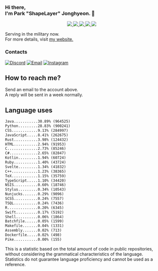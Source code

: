 ### Hi there, <br>I'm Park "ShapeLayer" Jonghyeon. 👋
<p align="center">
    <a href="#" aria-label="Github">
        <img src="https://img.shields.io/badge/since-2015-black?logo=github&logoColor=white">
    </a>
    <a href="https://jonghyeon.me" aria-label="notion">
        <img src="https://img.shields.io/badge/meet%20at%20notion!-white?logo=notion&logoColor=black">
    </a>
    <a href="https://blog.jonghyeon.me" aria-label="velog.io">
        <img src="https://img.shields.io/badge/blog-blog.jonghyeon.me-20C997?logo=velog&logoColor=white">
    </a>
    <a href="https://www.credly.com/users/jonghyeon/" aria-label="credly">
        <img src="https://img.shields.io/badge/credly-jonghyeon-FF6B00?logo=credly&logoColor=white">
    </a>
    <a href="https://solved.ac/profile/belline0124" aria-label="solved.ac">
        <img src="https://mazassumnida.wtf/api/mini/generate_badge?boj=belline0124">
    </a>
</p>

Serving in the military now.  
For more details, visit [my website.](https://jonghyeon.me)

### Contacts
 [![Discord](https://img.shields.io/badge/Discord-박종현%238176-7289DA?logo=discord&logoColor=white)](#)
 [![Email](https://img.shields.io/badge/Email-jonghyeon@jnu.ac.kr-EA4335?logo=gmail&logoColor=white)](mailto:214823@jnu.ac.kr)
 [![Instagram](https://img.shields.io/badge/Instagram-@__jong.hyeon__-DB2973?logo=instagram&logoColor=white)](https://www.instagram.com/__jong.hyeon__)

## How to reach me?
Send an email to the account above.  
A reply will be sent in a week normally.

## Language uses
```txt
Java...........30.89% (964525)
Python.........28.83% (900241)
CSS............9.13% (284997)
JavaScript.....8.41% (262675)
Rust...........3.98% (124432)
HTML...........2.94% (91953)
C..............2.73% (85246)
C#.............2.65% (82847)
Kotlin.........1.94% (60724)
Ruby...........1.40% (43724)
Svelte.........1.34% (41832)
C++............1.23% (38365)
TeX............1.15% (35759)
TypeScript.....1.10% (34420)
NSIS...........0.60% (18746)
Stylus.........0.34% (10543)
Nunjucks.......0.29% (9096)
SCSS...........0.24% (7557)
TSQL...........0.24% (7436)
R..............0.20% (6345)
Swift..........0.17% (5192)
Shell..........0.06% (1864)
Batchfile......0.05% (1599)
Makefile.......0.04% (1331)
Assembly.......0.02% (713)
Dockerfile.....0.02% (498)
Pike...........0.00% (155)

```

This is a statistic based on the total amount of code in public repositories, without considering the grammatical characteristics of the language.  
Statistics do not guarantee language proficiency and cannot be used as a reference.
